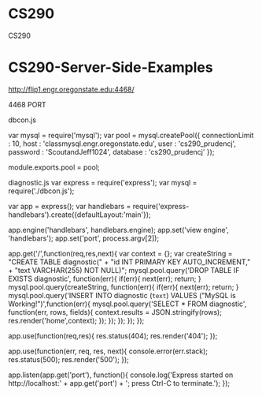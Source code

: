 # CS290
CS290
# CS290-Server-Side-Examples

http://flip1.engr.oregonstate.edu:4468/

4468 PORT

dbcon.js

var mysql = require('mysql');
var pool = mysql.createPool({
  connectionLimit : 10,
  host            : 'classmysql.engr.oregonstate.edu',
  user            : 'cs290_prudencj',
  password        : 'ScoutandJeff1024',
  database        : 'cs290_prudencj'
});

module.exports.pool = pool;



diagnostic.js
var express = require('express');
var mysql = require('./dbcon.js');

var app = express();
var handlebars = require('express-handlebars').create({defaultLayout:'main'});

app.engine('handlebars', handlebars.engine);
app.set('view engine', 'handlebars');
app.set('port', process.argv[2]);

app.get('/',function(req,res,next){
  var context = {};
  var createString = "CREATE TABLE diagnostic(" +
  "id INT PRIMARY KEY AUTO_INCREMENT," +
  "text VARCHAR(255) NOT NULL)";
  mysql.pool.query('DROP TABLE IF EXISTS diagnostic', function(err){
    if(err){
      next(err);
      return;
    }
    mysql.pool.query(createString, function(err){
      if(err){
        next(err);
		return;
      }
	  mysql.pool.query('INSERT INTO diagnostic (`text`) VALUES ("MySQL is Working!")',function(err){
	    mysql.pool.query('SELECT * FROM diagnostic', function(err, rows, fields){
		  context.results = JSON.stringify(rows);
		  res.render('home',context);
		});
	  });
    });
  });
});

app.use(function(req,res){
  res.status(404);
  res.render('404');
});

app.use(function(err, req, res, next){
  console.error(err.stack);
  res.status(500);
  res.render('500');
});

app.listen(app.get('port'), function(){
  console.log('Express started on http://localhost:' + app.get('port') + '; press Ctrl-C to terminate.');
});
